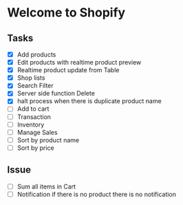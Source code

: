 # Welcome to Shopify

## Tasks 
- [x] Add products
- [x] Edit products with realtime product preview
- [x] Realtime product update from Table
- [x] Shop lists
- [x] Search Filter
- [x] Server side function Delete
- [x] halt process when there is duplicate product name
- [ ] Add to cart
- [ ] Transaction
- [ ] Inventory
- [ ] Manage Sales
- [ ] Sort by product name
- [ ] Sort by price

## Issue
- [ ] Sum all items in Cart
- [ ] Notification if there is no product there is no notification
